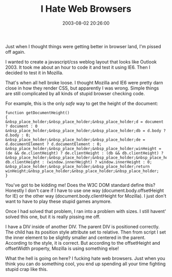 ﻿---
layout: post
title: "I Hate Web Browsers"
comments: false
date: 2003-08-02 20:26:00
categories:
 - Technology
subtext-id: 8e2782e5-74c2-4fe1-9ecf-f2aecfff5cc8
alias: /blog/I-Hate-Web-Browsers.aspx
---


Just when I thought things were getting better in browser land, I'm pissed off again.

I wanted to create a javascript/css weblog layout that looks like Outlook 2003. It took me about an hour to code it and test it using IE6. Then I decided to test it in Mozilla.

That's when all hell broke loose. I thought Mozilla and IE6 were pretty darn close in how they render CSS, but apparently I was wrong. Simple things are still complicated by all kinds of stupid browser checking code.

For example, this is the only _safe_ way to get the height of the document:
    
    function getDocumentHeight()  
    {  
    &nbsp_place_holder;&nbsp_place_holder;&nbsp_place_holder;d = document ? document : 0  
    &nbsp_place_holder;&nbsp_place_holder;&nbsp_place_holder;db = d.body ? d.body : 0;  
    &nbsp_place_holder;&nbsp_place_holder;&nbsp_place_holder;de = d.documentElement ? d.documentElement : 0;  
    &nbsp_place_holder;&nbsp_place_holder;&nbsp_place_holder;winHeight = (de && de.clientHeight) ? de.clientHeight : (db && db.clientHeight) ?   
    &nbsp_place_holder;&nbsp_place_holder;&nbsp_place_holder;&nbsp_place_holder;&nbsp_place_holder;&nbsp_place_holder;&nbsp_place_holder; db.clientHeight : (window.innerHeight) ? window.innerHeight : 0;  
    &nbsp_place_holder;&nbsp_place_holder;&nbsp_place_holder;return winHeight;&nbsp_place_holder;&nbsp_place_holder;&nbsp_place_holder;  
    }

You've got to be kidding me! Does the W3C DOM standard define this? Honestly I don't care if I have to use one way (document.body.offsetHeight for IE) or the other way (document.body.clientHeight for Mozilla). I just don't want to have to play these stupid games anymore.

Once I had solved that problem, I ran into a problem with sizes. I still havent' solved this one, but it is really pissing me off.

I have a DIV inside of another DIV. The parent DIV is positioned correctly. The child has its position style attribute set to relative. Then from script I set the inner element to be slightly smaller and centered in the parent. According to the style, it is correct. But according to the offsetHeight and offsetWidth property, Mozilla is using something else!

What the hell is going on here? I fucking hate web browsers. Just when you think you can do something cool, you end up spending all your time fighting stupid crap like this.
